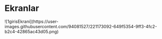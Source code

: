 <h1>Ekranlar</h1>
![1girisEkrani](https://user-images.githubusercontent.com/94081527/221173092-649f5354-9ff3-4fc2-b2c4-42865ac43d05.png)
